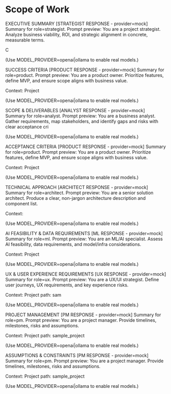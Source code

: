 # Scope of Work

EXECUTIVE SUMMARY
[STRATEGIST RESPONSE - provider=mock]
Summary for role=strategist. Prompt preview: You are a project strategist. Analyze business viability, ROI, and strategic alignment in concrete, measurable terms.

C

(Use MODEL_PROVIDER=openai|ollama to enable real models.)

SUCCESS CRITERIA
[PRODUCT RESPONSE - provider=mock]
Summary for role=product. Prompt preview: You are a product owner. Prioritize features, define MVP, and ensure scope aligns with business value.

Context:
Project

(Use MODEL_PROVIDER=openai|ollama to enable real models.)

SCOPE & DELIVERABLES
[ANALYST RESPONSE - provider=mock]
Summary for role=analyst. Prompt preview: You are a business analyst. Gather requirements, map stakeholders, and identify gaps and risks with clear acceptance cri

(Use MODEL_PROVIDER=openai|ollama to enable real models.)

ACCEPTANCE CRITERIA
[PRODUCT RESPONSE - provider=mock]
Summary for role=product. Prompt preview: You are a product owner. Prioritize features, define MVP, and ensure scope aligns with business value.

Context:
Project

(Use MODEL_PROVIDER=openai|ollama to enable real models.)

TECHNICAL APPROACH
[ARCHITECT RESPONSE - provider=mock]
Summary for role=architect. Prompt preview: You are a senior solution architect. Produce a clear, non-jargon architecture description and component list.

Context:


(Use MODEL_PROVIDER=openai|ollama to enable real models.)

AI FEASIBILITY & DATA REQUIREMENTS
[ML RESPONSE - provider=mock]
Summary for role=ml. Prompt preview: You are an ML/AI specialist. Assess AI feasibility, data requirements, and model/infra considerations.

Context:
Project

(Use MODEL_PROVIDER=openai|ollama to enable real models.)

UX & USER EXPERIENCE REQUIREMENTS
[UX RESPONSE - provider=mock]
Summary for role=ux. Prompt preview: You are a UX/UI strategist. Define user journeys, UX requirements, and key experience risks.

Context:
Project path: sam

(Use MODEL_PROVIDER=openai|ollama to enable real models.)

PROJECT MANAGEMENT
[PM RESPONSE - provider=mock]
Summary for role=pm. Prompt preview: You are a project manager. Provide timelines, milestones, risks and assumptions.

Context:
Project path: sample_project


(Use MODEL_PROVIDER=openai|ollama to enable real models.)

ASSUMPTIONS & CONSTRAINTS
[PM RESPONSE - provider=mock]
Summary for role=pm. Prompt preview: You are a project manager. Provide timelines, milestones, risks and assumptions.

Context:
Project path: sample_project


(Use MODEL_PROVIDER=openai|ollama to enable real models.)
